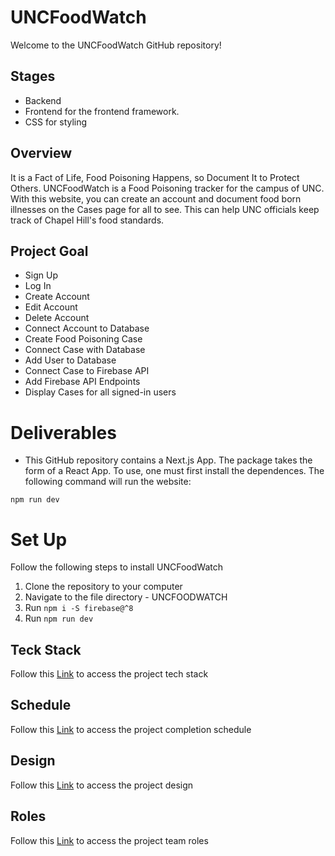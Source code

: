 # UNCFoodWatch

Welcome to the UNCFoodWatch GitHub repository!

## Stages

- Backend
- Frontend for the frontend framework.
- CSS for styling

## Overview

It is a Fact of Life, Food Poisoning Happens, so Document It to Protect Others. UNCFoodWatch is a Food Poisoning tracker for the campus of UNC. With this website, you can create an account and document food born illnesses on the Cases page for all to see. This can help UNC officials keep track of Chapel Hill's food standards. 

## Project Goal

- Sign Up 
- Log In
- Create Account 
- Edit Account
- Delete Account
- Connect Account to Database
- Create Food Poisoning Case
- Connect Case with Database
- Add User to Database
- Connect Case to Firebase API
- Add Firebase API Endpoints
- Display Cases for all signed-in users

# Deliverables

- This GitHub repository contains a Next.js App. The package takes the form of a React App. To use, one must first install the dependences. The following command will run the website: 

```
npm run dev
```
# Set Up

Follow the following steps to install UNCFoodWatch

1. Clone the repository to your computer 
2. Navigate to the file directory - UNCFOODWATCH
3. Run ``` npm i -S firebase@^8 ```
4. Run ``` npm run dev ```

## Teck Stack

Follow this [Link](https://github.com/comp426-2022-spring/a99-meissa/blob/main/docs/tech-stack.md) to access the project tech stack

## Schedule

Follow this [Link](https://github.com/comp426-2022-spring/a99-meissa/blob/main/docs/planning/planning.md) to access the project completion schedule

## Design

Follow this [Link](https://github.com/comp426-2022-spring/a99-meissa/blob/main/docs/planning/design.md) to access the project design

## Roles

Follow this [Link](https://github.com/comp426-2022-spring/a99-meissa/blob/main/docs/roles.md) to access the project team roles
